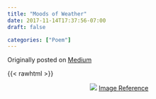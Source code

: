 ```yaml
---
title: "Moods of Weather"
date: 2017-11-14T17:37:56-07:00
draft: false

categories: ["Poem"]
---
```


Originally posted on [Medium](https://medium.com/%E0%B4%95%E0%B5%81%E0%B4%B1%E0%B4%BF%E0%B4%AA%E0%B5%8D%E0%B4%AA%E0%B5%81%E0%B4%95%E0%B5%BE/moods-of-weather-f5e165ccaca1?source=---------7-----------------------)


{{< rawhtml >}}
<div style="height: 100%; width: 100%; float: center; text-align: center;">
    <img src="./image.jpeg" />
    <a href="https://pixabay.com/en/winter-snowy-firs-christmas-cold-1675197/">Image Reference</a>
</div>
{{< /rawhtml >}}

Shedding leaves and pretenses  
Dropping off, pieces of one’s soul  
Carried in the wind,  
Passing on the living will  
Leaving bare bones, branches behind  
Shrinking in, staring within  
Introverted shrugging to oneself  
Quiet, unhindered  
Preparing to be hit  
By the the chill of loneliness  
A lazy winter and creeping cold  
Like cancer on your determination  
Spreading eerily, binding you  
Estranged frosty bite of a distilled purpose  
Dreams that have grown rusty  
Stuck in a glass cage of ordinariness  
Unbeknownst, that  
Strength of a will is not measured in its surge  
But in its endurance of purpose  
Finding your way when the mist is dense  
Flashy displays are for easy, emotional fools  
Takes a special someone to tie the open loops  
Making silent small strides  
Marching on  
While the world is blissfully asleep.

:)
